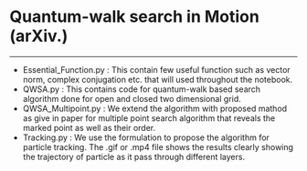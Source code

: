 # Quantum-walk search in Motion (arXiv.)

---------------


* Essential_Function.py : This contain few useful function such as vector norm, complex conjugation etc. that will used throughout the notebook.
* QWSA.py : This contains code for quantum-walk based search algorithm done for open and closed two dimensional grid. 
* QWSA_Multipoint.py : We extend the algorithm with proposed mathod as give in paper for multiple point search algorithm that reveals the marked point as well as their order. 
* Tracking.py : We use the formulation to propose the algorithm for particle tracking. The .gif or .mp4 file shows the results clearly showing the trajectory of particle as it pass through different layers.


